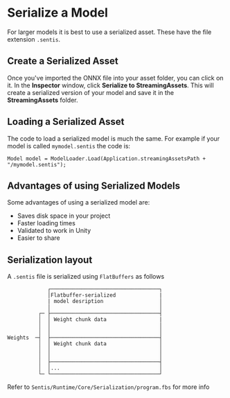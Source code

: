 # Serialize a Model

For larger models it is best to use a serialized asset. These have the file extension `.sentis`.

## Create a Serialized Asset

Once you've imported the ONNX file into your asset folder, you can click on it. In the **Inspector** window, click  **Serialize to StreamingAssets**. This will create a serialized version of your model and save it in the **StreamingAssets** folder.

## Loading a Serialized Asset

The code to load a serialized model is much the same. For example if your model is called `mymodel.sentis` the code is:

```
Model model = ModelLoader.Load(Application.streamingAssetsPath + "/mymodel.sentis");
```

## Advantages of using Serialized Models

Some advantages of using a serialized model are:

* Saves disk space in your project
* Faster loading times
* Validated to work in Unity
* Easier to share


## Serialization layout

A `.sentis` file is serialized using `FlatBuffers` as follows

```
             ┌───────────────────────────────────┐
             │Flatbuffer-serialized              |
             | model desription                  │
             │                                   │
          ┌─ ├───────────────────────────────────┤
          │  │ Weight chunk data                 |
          │  │                                   │
          │  │                                   │
Weights  ─┤  ├───────────────────────────────────┤
          │  │ Weight chunk data                 │
          │  │                                   │
          │  │                                   │
          │  ├───────────────────────────────────┤
          │  │...                                │
          └─ └───────────────────────────────────┘
```
Refer to `Sentis/Runtime/Core/Serialization/program.fbs` for more info
